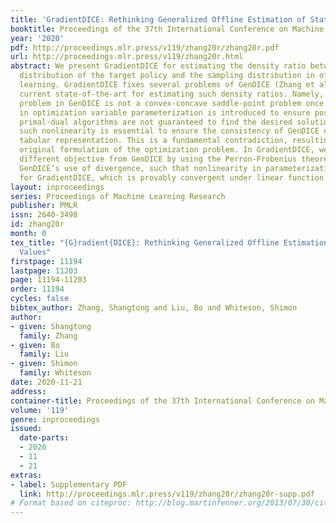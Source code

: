 ```yaml
---
title: 'GradientDICE: Rethinking Generalized Offline Estimation of Stationary Values'
booktitle: Proceedings of the 37th International Conference on Machine Learning
year: '2020'
pdf: http://proceedings.mlr.press/v119/zhang20r/zhang20r.pdf
url: http://proceedings.mlr.press/v119/zhang20r.html
abstract: We present GradientDICE for estimating the density ratio between the state
  distribution of the target policy and the sampling distribution in off-policy reinforcement
  learning. GradientDICE fixes several problems of GenDICE (Zhang et al., 2020), the
  current state-of-the-art for estimating such density ratios. Namely, the optimization
  problem in GenDICE is not a convex-concave saddle-point problem once nonlinearity
  in optimization variable parameterization is introduced to ensure positivity, so
  primal-dual algorithms are not guaranteed to find the desired solution. However,
  such nonlinearity is essential to ensure the consistency of GenDICE even with a
  tabular representation. This is a fundamental contradiction, resulting from GenDICE’s
  original formulation of the optimization problem. In GradientDICE, we optimize a
  different objective from GenDICE by using the Perron-Frobenius theorem and eliminating
  GenDICE’s use of divergence, such that nonlinearity in parameterization is not necessary
  for GradientDICE, which is provably convergent under linear function approximation.
layout: inproceedings
series: Proceedings of Machine Learning Research
publisher: PMLR
issn: 2640-3498
id: zhang20r
month: 0
tex_title: "{G}radient{DICE}: Rethinking Generalized Offline Estimation of Stationary
  Values"
firstpage: 11194
lastpage: 11203
page: 11194-11203
order: 11194
cycles: false
bibtex_author: Zhang, Shangtong and Liu, Bo and Whiteson, Shimon
author:
- given: Shangtong
  family: Zhang
- given: Bo
  family: Liu
- given: Shimon
  family: Whiteson
date: 2020-11-21
address: 
container-title: Proceedings of the 37th International Conference on Machine Learning
volume: '119'
genre: inproceedings
issued:
  date-parts:
  - 2020
  - 11
  - 21
extras:
- label: Supplementary PDF
  link: http://proceedings.mlr.press/v119/zhang20r/zhang20r-supp.pdf
# Format based on citeproc: http://blog.martinfenner.org/2013/07/30/citeproc-yaml-for-bibliographies/
---
```

